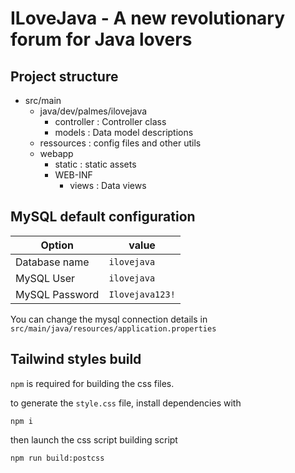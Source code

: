 # ILoveJava - A new revolutionary forum for Java lovers

## Project structure

- src/main
  - java/dev/palmes/ilovejava
    - controller : Controller class
    - models :  Data model descriptions
  - ressources : config files and other utils
  - webapp
    - static : static assets
    - WEB-INF
      - views : Data views


## MySQL default configuration

| Option         | value           |
|----------------|-----------------|
| Database name  | `ilovejava`     |
| MySQL User     | `ilovejava`     |
| MySQL Password | `Ilovejava123!` |

You can change the mysql connection details in `src/main/java/resources/application.properties`

## Tailwind styles build

`npm` is required for building the css files.

to generate the `style.css` file, install dependencies with
```shell
npm i
```

then launch the css script building script

```shell
npm run build:postcss
```